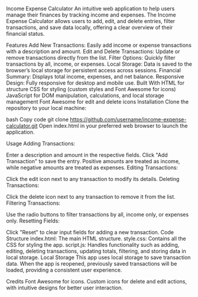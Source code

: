 Income Expense Calculator
An intuitive web application to help users manage their finances by tracking income and expenses. The Income Expense Calculator allows users to add, edit, and delete entries, filter transactions, and save data locally, offering a clear overview of their financial status.

Features
Add New Transactions: Easily add income or expense transactions with a description and amount.
Edit and Delete Transactions: Update or remove transactions directly from the list.
Filter Options: Quickly filter transactions by all, income, or expenses.
Local Storage: Data is saved to the browser’s local storage for persistent access across sessions.
Financial Summary: Displays total income, expenses, and net balance.
Responsive Design: Fully responsive for desktop and mobile use.
Built With
HTML for structure
CSS for styling (custom styles and Font Awesome for icons)
JavaScript for DOM manipulation, calculations, and local storage management
Font Awesome for edit and delete icons
Installation
Clone the repository to your local machine:

bash
Copy code
git clone https://github.com/username/income-expense-calculator.git
Open index.html in your preferred web browser to launch the application.

Usage
Adding Transactions:

Enter a description and amount in the respective fields.
Click "Add Transaction" to save the entry. Positive amounts are treated as income, while negative amounts are treated as expenses.
Editing Transactions:

Click the edit icon next to any transaction to modify its details.
Deleting Transactions:

Click the delete icon next to any transaction to remove it from the list.
Filtering Transactions:

Use the radio buttons to filter transactions by all, income only, or expenses only.
Resetting Fields:

Click "Reset" to clear input fields for adding a new transaction.
Code Structure
index.html: The main HTML structure.
style.css: Contains all the CSS for styling the app.
script.js: Handles functionality such as adding, editing, deleting transactions, updating totals, filtering, and storing data in local storage.
Local Storage
This app uses local storage to save transaction data. When the app is reopened, previously saved transactions will be loaded, providing a consistent user experience.

Credits
Font Awesome for icons.
Custom icons for delete and edit actions, with intuitive designs for better user interaction.
